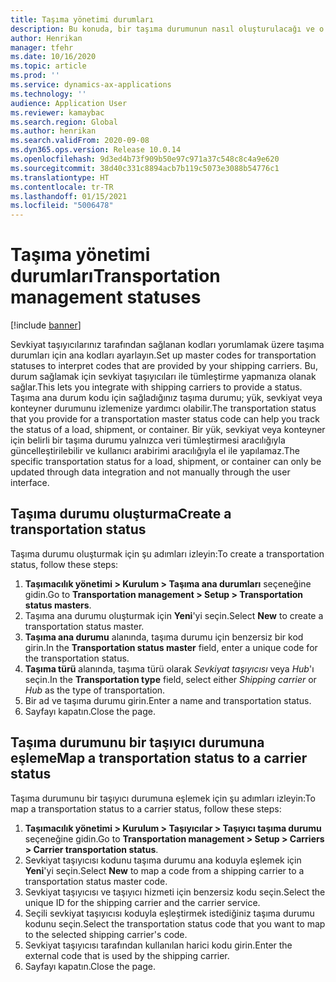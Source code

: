 ```yaml
---
title: Taşıma yönetimi durumları
description: Bu konuda, bir taşıma durumunun nasıl oluşturulacağı ve o durumun bir taşıyıcı durumuna nasıl eşleneceği açıklanmaktadır.
author: Henrikan
manager: tfehr
ms.date: 10/16/2020
ms.topic: article
ms.prod: ''
ms.service: dynamics-ax-applications
ms.technology: ''
audience: Application User
ms.reviewer: kamaybac
ms.search.region: Global
ms.author: henrikan
ms.search.validFrom: 2020-09-08
ms.dyn365.ops.version: Release 10.0.14
ms.openlocfilehash: 9d3ed4b73f909b50e97c971a37c548c8c4a9e620
ms.sourcegitcommit: 38d40c331c8894acb7b119c5073e3088b54776c1
ms.translationtype: HT
ms.contentlocale: tr-TR
ms.lasthandoff: 01/15/2021
ms.locfileid: "5006478"
---
```

# <a name="transportation-management-statuses"></a><span data-ttu-id="ce7c7-103">Taşıma yönetimi durumları</span><span class="sxs-lookup"><span data-stu-id="ce7c7-103">Transportation management statuses</span></span>

[!include [banner](../includes/banner.md)]

<span data-ttu-id="ce7c7-104">Sevkiyat taşıyıcılarınız tarafından sağlanan kodları yorumlamak üzere taşıma durumları için ana kodları ayarlayın.</span><span class="sxs-lookup"><span data-stu-id="ce7c7-104">Set up master codes for transportation statuses to interpret codes that are provided by your shipping carriers.</span></span> <span data-ttu-id="ce7c7-105">Bu, durum sağlamak için sevkiyat taşıyıcıları ile tümleştirme yapmanıza olanak sağlar.</span><span class="sxs-lookup"><span data-stu-id="ce7c7-105">This lets you integrate with shipping carriers to provide a status.</span></span> <span data-ttu-id="ce7c7-106">Taşıma ana durum kodu için sağladığınız taşıma durumu; yük, sevkiyat veya konteyner durumunu izlemenize yardımcı olabilir.</span><span class="sxs-lookup"><span data-stu-id="ce7c7-106">The transportation status that you provide for a transportation master status code can help you track the status of a load, shipment, or container.</span></span> <span data-ttu-id="ce7c7-107">Bir yük, sevkiyat veya konteyner için belirli bir taşıma durumu yalnızca veri tümleştirmesi aracılığıyla güncelleştirilebilir ve kullanıcı arabirimi aracılığıyla el ile yapılamaz.</span><span class="sxs-lookup"><span data-stu-id="ce7c7-107">The specific transportation status for a load, shipment, or container can only be updated through data integration and not manually through the user interface.</span></span>

## <a name="create-a-transportation-status"></a><span data-ttu-id="ce7c7-108">Taşıma durumu oluşturma</span><span class="sxs-lookup"><span data-stu-id="ce7c7-108">Create a transportation status</span></span>

<span data-ttu-id="ce7c7-109">Taşıma durumu oluşturmak için şu adımları izleyin:</span><span class="sxs-lookup"><span data-stu-id="ce7c7-109">To create a transportation status, follow these steps:</span></span>

1. <span data-ttu-id="ce7c7-110">**Taşımacılık yönetimi \> Kurulum \> Taşıma ana durumları** seçeneğine gidin.</span><span class="sxs-lookup"><span data-stu-id="ce7c7-110">Go to **Transportation management \> Setup \> Transportation status masters**.</span></span>
1. <span data-ttu-id="ce7c7-111">Taşıma ana durumu oluşturmak için **Yeni**'yi seçin.</span><span class="sxs-lookup"><span data-stu-id="ce7c7-111">Select **New** to create a transportation status master.</span></span>
1. <span data-ttu-id="ce7c7-112">**Taşıma ana durumu** alanında, taşıma durumu için benzersiz bir kod girin.</span><span class="sxs-lookup"><span data-stu-id="ce7c7-112">In the **Transportation status master** field, enter a unique code for the transportation status.</span></span>
1. <span data-ttu-id="ce7c7-113">**Taşıma türü** alanında, taşıma türü olarak *Sevkiyat taşıyıcısı* veya *Hub*'ı seçin.</span><span class="sxs-lookup"><span data-stu-id="ce7c7-113">In the **Transportation type** field, select either *Shipping carrier* or *Hub* as the type of transportation.</span></span>
1. <span data-ttu-id="ce7c7-114">Bir ad ve taşıma durumu girin.</span><span class="sxs-lookup"><span data-stu-id="ce7c7-114">Enter a name and transportation status.</span></span>
1. <span data-ttu-id="ce7c7-115">Sayfayı kapatın.</span><span class="sxs-lookup"><span data-stu-id="ce7c7-115">Close the page.</span></span>

## <a name="map-a-transportation-status-to-a-carrier-status"></a><span data-ttu-id="ce7c7-116">Taşıma durumunu bir taşıyıcı durumuna eşleme</span><span class="sxs-lookup"><span data-stu-id="ce7c7-116">Map a transportation status to a carrier status</span></span>

<span data-ttu-id="ce7c7-117">Taşıma durumunu bir taşıyıcı durumuna eşlemek için şu adımları izleyin:</span><span class="sxs-lookup"><span data-stu-id="ce7c7-117">To map a transportation status to a carrier status, follow these steps:</span></span>

1. <span data-ttu-id="ce7c7-118">**Taşımacılık yönetimi \> Kurulum \> Taşıyıcılar \> Taşıyıcı taşıma durumu** seçeneğine gidin.</span><span class="sxs-lookup"><span data-stu-id="ce7c7-118">Go to **Transportation management \> Setup \> Carriers \> Carrier transportation status**.</span></span>
1. <span data-ttu-id="ce7c7-119">Sevkiyat taşıyıcısı kodunu taşıma durumu ana koduyla eşlemek için **Yeni**'yi seçin.</span><span class="sxs-lookup"><span data-stu-id="ce7c7-119">Select **New** to map a code from a shipping carrier to a transportation status master code.</span></span>
1. <span data-ttu-id="ce7c7-120">Sevkiyat taşıyıcısı ve taşıyıcı hizmeti için benzersiz kodu seçin.</span><span class="sxs-lookup"><span data-stu-id="ce7c7-120">Select the unique ID for the shipping carrier and the carrier service.</span></span>
1. <span data-ttu-id="ce7c7-121">Seçili sevkiyat taşıyıcısı koduyla eşleştirmek istediğiniz taşıma durumu kodunu seçin.</span><span class="sxs-lookup"><span data-stu-id="ce7c7-121">Select the transportation status code that you want to map to the selected shipping carrier's code.</span></span>
1. <span data-ttu-id="ce7c7-122">Sevkiyat taşıyıcısı tarafından kullanılan harici kodu girin.</span><span class="sxs-lookup"><span data-stu-id="ce7c7-122">Enter the external code that is used by the shipping carrier.</span></span>
1. <span data-ttu-id="ce7c7-123">Sayfayı kapatın.</span><span class="sxs-lookup"><span data-stu-id="ce7c7-123">Close the page.</span></span>
